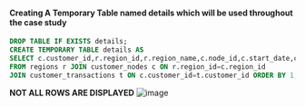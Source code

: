 #### Creating A Temporary Table named details which will be used throughout the case study
```sql
DROP TABLE IF EXISTS details;
CREATE TEMPORARY TABLE details AS
SELECT c.customer_id,r.region_id,r.region_name,c.node_id,c.start_date,c.end_date,t.txn_date,t.txn_type,t.txn_amount
FROM regions r JOIN customer_nodes c ON r.region_id=c.region_id 
JOIN customer_transactions t ON c.customer_id=t.customer_id ORDER BY 1;
```
**NOT ALL ROWS ARE DISPLAYED**
![image](https://github.com/shivin316/8_Week_SQL_Challenge/assets/122541994/ef355e61-c513-4146-a9dc-477dcd9cd612)
